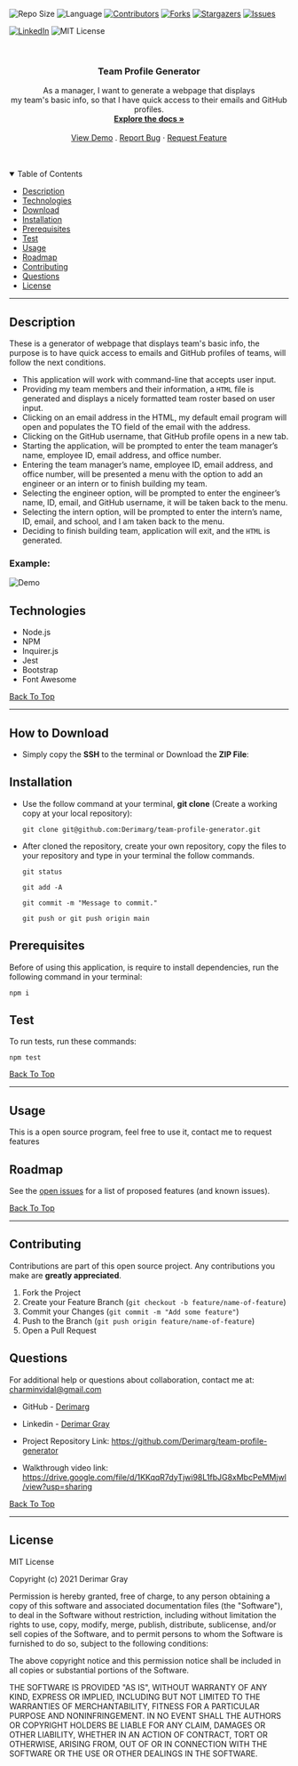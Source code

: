 
![Repo Size][repo-size]
![Language][GitHub-language]
[![Contributors][contributors-shield]][contributors-url]
[![Forks][forks-shield]][forks-url]
[![Stargazers][stars-shield]][stars-url]
[![Issues][issues-shield]][issues-url]

[![LinkedIn][linkedin-shield]][linkedin-url]
![MIT License][license-shield]

<br />
<p align="center">

<h3 align="center" id="team-profile-generator">Team Profile Generator</h3>

<p align="center">
As a manager, I want to generate a webpage that displays<br /> my team's basic info, so that I have quick access to their emails and GitHub profiles.
<br />
<a href="#how-to-download"><strong>Explore the docs »</strong></a>
<br />
<br />
<a href="https://drive.google.com/file/d/1KKqqR7dyTjwi98L1fbJG8xMbcPeMMjwl/view?usp=sharing">View Demo</a>
.
<a href="https://github.com/Derimarg/team-profile-generator/issues">Report Bug</a>
·
<a href="https://github.com/Derimarg/team-profile-generator/issues">Request Feature</a>
</p>
</p>
<br />
<br />



<details open="open">
<summary>Table of Contents</summary>
<ul>
<li><a href="#description">Description</a></li>
<li><a href="#technologies">Technologies</a></li>
<li><a href="#how-to-download">Download</a></li>
<li><a href="#installation">Installation</a></li>
<li><a href="#prerequisites">Prerequisites</a></li>
<li><a href="#test">Test</a></li>
<li><a href="#usage">Usage</a></li>
<li><a href="#roadmap">Roadmap</a></li>
<li><a href="#contributing">Contributing</a></li>

<li><a href="#questions">Questions</a></li>
<li><a href="#license">License</a></li>
</ul>
</details>


---
  
## Description
  
These is a generator of webpage that displays team's basic info, the purpose is to have quick access to emails and GitHub profiles of teams, will follow the next conditions.

- This application will work with command-line that accepts user input.
- Providing my team members and their information, a `HTML` file is generated and displays a nicely formatted team roster based on user input.
- Clicking on an email address in the HTML, my default email program will open and populates the TO field of the email with the address.
- Clicking on the GitHub username, that GitHub profile opens in a new tab.
- Starting the application, will be prompted to enter the team manager’s name, employee ID, email address, and office number.
- Entering the team manager’s name, employee ID, email address, and office number, will be presented a menu with the option to add an engineer or an intern or to finish building my team.
- Selecting the engineer option, will be prompted to enter the engineer’s name, ID, email, and GitHub username, it will be taken back to the menu.
- Selecting the intern option, will be prompted to enter the intern’s name, ID, email, and school, and I am taken back to the menu.
- Deciding to finish building team, application will exit, and the `HTML` is generated.

### Example:

  ![Demo](./assets/images/demo.gif)


## Technologies

- Node.js
- NPM
- Inquirer.js
- Jest
- Bootstrap
- Font Awesome

[Back To Top](#team-profile-generator)

---

## How to Download

- Simply copy the **SSH** to the terminal or Download the **ZIP File**:

## Installation

- Use the follow command at your terminal, **git clone** (Create a working copy at your local repository):

  ```
  git clone git@github.com:Derimarg/team-profile-generator.git
  ```

- After cloned the repository, create your own repository, copy the files to your repository and type in your terminal the follow commands. 

  ```
  git status

  git add -A

  git commit -m "Message to commit."

  git push or git push origin main
  ```

## Prerequisites

Before of using this application, is require to install dependencies, run the following command in your terminal:

  ```
  npm i
  ```

## Test

To run tests, run these commands:

  ```
  npm test
  ```

[Back To Top](#team-profile-generator)

---


  ## Usage

  This is a open source program, feel free to use it, contact me to request features
    

<!-- ROADMAP -->
## Roadmap

See the [open issues](https://github.com/Derimarg/team-profile-generator/issues) for a list of proposed features (and known issues).

[Back To Top](#team-profile-generator)

---

<!-- CONTRIBUTORS -->
## Contributing

Contributions are part of this open source project. Any contributions you make are **greatly appreciated**.

1. Fork the Project
2. Create your Feature Branch (`git checkout -b feature/name-of-feature`)
3. Commit your Changes (`git commit -m "Add some feature"`)
4. Push to the Branch (`git push origin feature/name-of-feature`)
5. Open a Pull Request



## Questions

For additional help or questions about collaboration, contact me at: charminvidal@gmail.com

- GitHub - [Derimarg](https://github.com/Derimarg/)

- Linkedin - [Derimar Gray](https://www.linkedin.com/in/derimar-gray-676275132/)
- Project Repository Link: https://github.com/Derimarg/team-profile-generator
- Walkthrough video link: https://drive.google.com/file/d/1KKqqR7dyTjwi98L1fbJG8xMbcPeMMjwl/view?usp=sharing

[Back To Top](#team-profile-generator)

---


## License

MIT License

Copyright (c) 2021 Derimar Gray

Permission is hereby granted, free of charge, to any person obtaining a copy of this software and associated documentation files (the "Software"), to deal in the Software without restriction, including without limitation the rights to use, copy, modify, merge, publish, distribute, sublicense, and/or sell copies of the Software, and to permit persons to whom the Software is furnished to do so, subject to the following conditions:

The above copyright notice and this permission notice shall be included in all copies or substantial portions of the Software.

THE SOFTWARE IS PROVIDED "AS IS", WITHOUT WARRANTY OF ANY KIND, EXPRESS OR IMPLIED, INCLUDING BUT NOT LIMITED TO THE WARRANTIES OF MERCHANTABILITY, FITNESS FOR A PARTICULAR PURPOSE AND NONINFRINGEMENT. IN NO EVENT SHALL THE AUTHORS OR COPYRIGHT HOLDERS BE LIABLE FOR ANY CLAIM, DAMAGES OR OTHER LIABILITY, WHETHER IN AN ACTION OF CONTRACT, TORT OR OTHERWISE, ARISING FROM, OUT OF OR IN CONNECTION WITH THE SOFTWARE OR THE USE OR OTHER DEALINGS IN THE SOFTWARE.
  

[repo-size]: https://img.shields.io/github/repo-size/Derimarg/team-profile-generator?style=for-the-badge
[GitHub-language]: https://img.shields.io/github/languages/top/Derimarg/team-profile-generator?color=yellow&style=for-the-badge
[contributors-shield]: https://img.shields.io/github/contributors/Derimarg/team-profile-generator.svg?style=for-the-badge
[contributors-url]: https://github.com/Derimarg/team-profile-generator/graphs/contributors
[forks-shield]: https://img.shields.io/github/forks/Derimarg/team-profile-generator.svg?color=9cf&style=for-the-badge
[forks-url]: https://github.com/Derimarg/team-profile-generator/network/members
[stars-shield]: https://img.shields.io/github/stars/Derimarg/team-profile-generator.svg?color=blueviolet&style=for-the-badge
[stars-url]: https://github.com/Derimarg/team-profile-generator/stargazers
[issues-shield]: https://img.shields.io/github/issues/Derimarg/team-profile-generator.svg?style=for-the-badge
[issues-url]: https://github.com/Derimarg/team-profile-generator/issues
[license-shield]: https://img.shields.io/static/v1?label=license&message=MIT&color=yellowgreen.svg&style=for-the-badge


[linkedin-shield]: https://img.shields.io/badge/-LinkedIn-black.svg?style=for-the-badge&logo=linkedin&colorB=555
[linkedin-url]: https://www.linkedin.com/in/derimar-gray-676275132/
  